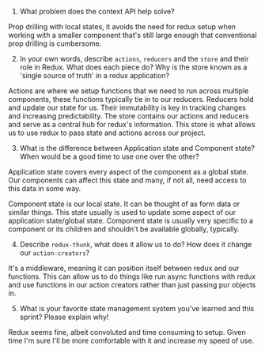 1. What problem does the context API help solve?

Prop drilling with local states, it avoids the need for redux setup when working with a smaller component that's still large enough that conventional prop drilling is cumbersome.

2. In your own words, describe `actions`, `reducers` and the `store` and their role in Redux. What does each piece do? Why is the store known as a 'single source of truth' in a redux application?

Actions are where we setup functions that we need to run across multiple components, these functions typically tie in to our reducers.
Reducers hold and update our state for us. Their immutability is key in tracking changes and increasing predictability.
The store contains our actions and reducers and serve as a central hub for redux's information. This store is what allows us to use redux to pass state and actions across our project.

3. What is the difference between Application state and Component state? When would be a good time to use one over the other?

Application state covers every aspect of the component as a global state. Our components can affect this state and many, if not all, need access to this data in some way.

Component state is our local state. It can be thought of as form data or similar things. This state usually is used to update some aspect of our application state/global state. Component state is usually very specific to a component or its children and shouldn't be available globally, typically.

4. Describe `redux-thunk`, what does it allow us to do? How does it change our `action-creators`?

It's a middleware, meaning it can position itself between redux and our functions. This can allow us to do things like run async functions with redux and use functions in our action creators rather than just passing pur objects in.

5. What is your favorite state management system you've learned and this sprint? Please explain why!

Redux seems fine, albeit convoluted and time consuming to setup. Given time I'm sure I'll be more comfortable with it and increase my speed of use.
